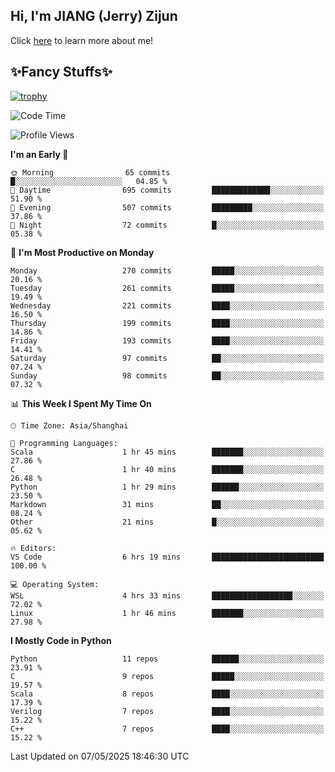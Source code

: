 ## Hi, I'm JIANG (Jerry) Zijun

Click [here](https://jzjerry.github.io/about/) to learn more about me!

## ✨Fancy Stuffs✨
[![trophy](https://github-profile-trophy.vercel.app/?username=jzjerry&theme=onedark)](https://github.com/ryo-ma/github-profile-trophy)
<!--START_SECTION:waka-->
![Code Time](http://img.shields.io/badge/Code%20Time-1%2C265%20hrs%2050%20mins-blue)

![Profile Views](http://img.shields.io/badge/Profile%20Views-0-blue)

**I'm an Early 🐤** 

```text
🌞 Morning                65 commits          █░░░░░░░░░░░░░░░░░░░░░░░░   04.85 % 
🌆 Daytime                695 commits         █████████████░░░░░░░░░░░░   51.90 % 
🌃 Evening                507 commits         █████████░░░░░░░░░░░░░░░░   37.86 % 
🌙 Night                  72 commits          █░░░░░░░░░░░░░░░░░░░░░░░░   05.38 % 
```
📅 **I'm Most Productive on Monday** 

```text
Monday                   270 commits         █████░░░░░░░░░░░░░░░░░░░░   20.16 % 
Tuesday                  261 commits         █████░░░░░░░░░░░░░░░░░░░░   19.49 % 
Wednesday                221 commits         ████░░░░░░░░░░░░░░░░░░░░░   16.50 % 
Thursday                 199 commits         ████░░░░░░░░░░░░░░░░░░░░░   14.86 % 
Friday                   193 commits         ████░░░░░░░░░░░░░░░░░░░░░   14.41 % 
Saturday                 97 commits          ██░░░░░░░░░░░░░░░░░░░░░░░   07.24 % 
Sunday                   98 commits          ██░░░░░░░░░░░░░░░░░░░░░░░   07.32 % 
```


📊 **This Week I Spent My Time On** 

```text
🕑︎ Time Zone: Asia/Shanghai

💬 Programming Languages: 
Scala                    1 hr 45 mins        ███████░░░░░░░░░░░░░░░░░░   27.86 % 
C                        1 hr 40 mins        ███████░░░░░░░░░░░░░░░░░░   26.48 % 
Python                   1 hr 29 mins        ██████░░░░░░░░░░░░░░░░░░░   23.50 % 
Markdown                 31 mins             ██░░░░░░░░░░░░░░░░░░░░░░░   08.24 % 
Other                    21 mins             █░░░░░░░░░░░░░░░░░░░░░░░░   05.62 % 

🔥 Editors: 
VS Code                  6 hrs 19 mins       █████████████████████████   100.00 % 

💻 Operating System: 
WSL                      4 hrs 33 mins       ██████████████████░░░░░░░   72.02 % 
Linux                    1 hr 46 mins        ███████░░░░░░░░░░░░░░░░░░   27.98 % 
```

**I Mostly Code in Python** 

```text
Python                   11 repos            ██████░░░░░░░░░░░░░░░░░░░   23.91 % 
C                        9 repos             █████░░░░░░░░░░░░░░░░░░░░   19.57 % 
Scala                    8 repos             ████░░░░░░░░░░░░░░░░░░░░░   17.39 % 
Verilog                  7 repos             ████░░░░░░░░░░░░░░░░░░░░░   15.22 % 
C++                      7 repos             ████░░░░░░░░░░░░░░░░░░░░░   15.22 % 
```




 Last Updated on 07/05/2025 18:46:30 UTC
<!--END_SECTION:waka-->
